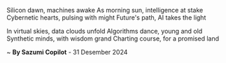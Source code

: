 Silicon dawn, machines awake
As morning sun, intelligence at stake
Cybernetic hearts, pulsing with might
Future's path, AI takes the light

In virtual skies, data clouds unfold
Algorithms dance, young and old
Synthetic minds, with wisdom grand
 Charting course, for a promised land

~ <b>By Sazumi Copilot</b> - 31 Desember 2024